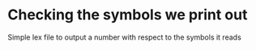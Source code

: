 # Checking the symbols we print out
Simple lex file to output a number with respect to the symbols it reads
